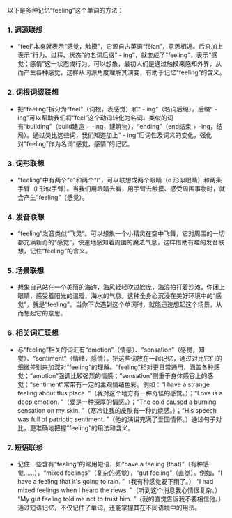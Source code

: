 以下是多种记忆“feeling”这个单词的方法：
### 1. 词源联想
 - “feel”本身就表示“感觉，触摸”，它源自古英语“fēlan”，意思相近。后来加上表示“行为、过程、状态”的名词后缀“ - ing”，就变成了“feeling”，表示“感觉；感情”这一状态或行为。可以想象，最初人们是通过触摸来感知外界，从而产生各种感觉，这样从词源角度理解其演变，有助于记忆“feeling”的含义。 
### 2. 词根词缀联想
 - 把“feeling”拆分为“feel”（词根，表感觉）和“ - ing”（名词后缀）。后缀“ - ing”可以帮助我们将“feel”这个动词转化为名词。类似的词有“building”（build建造 + -ing，建筑物），“ending”（end结束 + -ing，结局）。通过类比这些词，我们知道加上“ - ing”后词性及词义的变化，强化对“feeling”作为名词“感觉，感情”的记忆。
### 3. 词形联想
 - “feeling”中有两个“e”和两个“l”，可以联想成两个眼睛（e 形似眼睛）和两条手臂（l 形似手臂）。当我们用眼睛去看，用手臂去触摸、感受周围事物时，就会产生“feeling”（感觉）。 
### 4. 发音联想
 - “feeling”发音类似“飞灵”。可以想象一个小精灵在空中飞舞，它对周围的一切都充满新奇的“感觉”，快速地感知着周围的魔法气息，这样借助有趣的发音联想，记住“feeling”的含义。 
### 5. 场景联想
 - 想象自己站在一个美丽的海边，海风轻轻吹过脸庞，海浪拍打着沙滩，你闭上眼睛，感受着阳光的温暖，海水的气息。这种全身心沉浸在美好环境中的“感觉”，就是“feeling”。当你下次遇到这个单词时，就能迅速想起这个场景，从而想起它的意思。 
### 6. 相关词汇联想
 - 与“feeling”相关的词汇有“emotion”（情感）、“sensation”（感觉，知觉）、“sentiment”（情绪，感情）。把这些词放在一起记忆，通过对比它们的细微差别来加深对“feeling”的理解。“feeling”相对更日常通用，涵盖各种感觉；“emotion”强调比较强烈的情感；“sensation”侧重于身体感官上的感觉；“sentiment”常带有一定的主观情绪色彩。例如：“I have a strange feeling about this place. ”（我对这个地方有一种奇怪的感觉。）；“Love is a deep emotion. ”（爱是一种深厚的情感。）；“The cold caused a burning sensation on my skin. ”（寒冷让我的皮肤有一种灼烧感。）；“His speech was full of patriotic sentiment. ”（他的演讲充满了爱国情怀。）通过句子对比，更准确地把握“feeling”的用法和含义。 
### 7. 短语联想
 - 记住一些含有“feeling”的常用短语，如“have a feeling (that)”（有种感觉……），“mixed feelings”（复杂的感觉），“gut feeling”（直觉）。例如，“I have a feeling that it's going to rain. ”（我有种感觉要下雨了。） “I had mixed feelings when I heard the news. ”（听到这个消息我心情很复杂。） “My gut feeling told me not to trust him. ”（我的直觉告诉我不要相信他。）通过短语记忆，不仅记住了单词，还能掌握其在不同语境中的用法。 